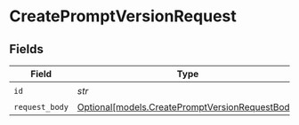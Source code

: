# CreatePromptVersionRequest


## Fields

| Field                                                                                          | Type                                                                                           | Required                                                                                       | Description                                                                                    |
| ---------------------------------------------------------------------------------------------- | ---------------------------------------------------------------------------------------------- | ---------------------------------------------------------------------------------------------- | ---------------------------------------------------------------------------------------------- |
| `id`                                                                                           | *str*                                                                                          | :heavy_check_mark:                                                                             | Prompt ID                                                                                      |
| `request_body`                                                                                 | [Optional[models.CreatePromptVersionRequestBody]](../models/createpromptversionrequestbody.md) | :heavy_minus_sign:                                                                             | N/A                                                                                            |